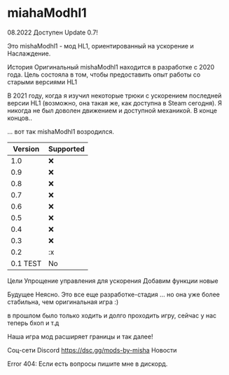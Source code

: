 # miahaModhl1
08.2022 Доступен
Update 0.7!

Это mishaModhl1 - мод HL1, ориентированный на ускорение и Наслаждение.

История
Оригинальный mishaModhl1 находится в разработке с 2020 года. Цель состояла в том, чтобы предоставить опыт работы со старыми версиями HL1

В 2021 году, когда я изучил некоторые трюки с ускорением последней версии HL1 (возможно, она такая же, как доступна в Steam сегодня). Я никогда не был доволен движением и доступной механикой. В конце концов..

... вот так mishaModhl1 возродился.

| Version | Supported          |
| ------- | ------------------ |
| 1.0 | :x:                |
| 0.9 | :x:                |
| 0.8 | :x:                |
| 0.7 | :x:                |
| 0.6 | :x:                |
| 0.5 | :x:                |
| 0.4 | :x:                |              
| 0.3 | :x:                |
| 0.2 | :x                 |
| 0.1 TEST | No           |

Цели
Упрощение управления для ускорения
Добавим функции новые

Будущее
Неясно. Это все еще разработке-стадия ... но она уже более стабильна, чем оригинальная игра :)

в прошлом было только  ходить и долго проходить игру, сейчас у нас теперь бхоп и т.д

Наша игра мод расширяет границы и так далее!

Соц-сети
Discord https://dsc.gg/mods-by-misha
Новости


Error 404:
Если есть вопросы пишите мне в дискорд.
